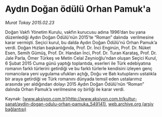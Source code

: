 # Aydın Doğan ödülü Orhan Pamuk'a

*Murat Tokay 2015.02.23*

<div class="pNewsDetailMainContent" itemprop="articleBody">
 <p>
  Doğan Vakfı Yönetim Kurulu, vakfın kurucusu adına 1996’dan bu yana düzenlediği Aydın Doğan Ödülü’nün 2015’te “Roman” dalında  verilmesine karar vermişti. Seçici kurul, bu dalda Aydın Doğan Ödülü’nü Orhan Pamuk’a verdi. Doğan Hızlan başkanlığında, Prof. Dr. İnci Enginün, Prof. Dr. Nüket Esen, Semih Gümüş, Prof. Dr. Handan İnci, Prof. Dr. Turan Karataş, Prof. Dr. Jale Parla, Ömer Türkeş ve Metin Celal Zeynioğlu’ndan oluşan Seçici Kurul, 6 Şubat 2015 Cuma günü yaptığı toplantıda, eserleri ile Türk edebiyatına romanın farklı türlerini getirdiği ve bu farklı türlerle kendisini izleyen genç romancılara yeni uygulama ufukları açtığı, Doğu ve Batı kutuplarını ustalıkla bir araya getirdiği ve Türk romanını dünyada temsil eden ustalarımız arasında yer aldığından dolayı 2015 Aydın Doğan Ödülü’nün “Roman” dalında Orhan Pamuk’a verilmesine oy birliği ile karar verdi.
 </p>
</div>


Kaynak: [www.aksiyon.com.tr](http://www.aksiyon.com.tr/kultur-sanat/aydin-dogan-odulu-orhan-pamuka_549141), [web.archive.org (arşiv bağlantısı)](http://web.archive.org/web/20150730210459/http://www.aksiyon.com.tr/kultur-sanat/aydin-dogan-odulu-orhan-pamuka_549141)
